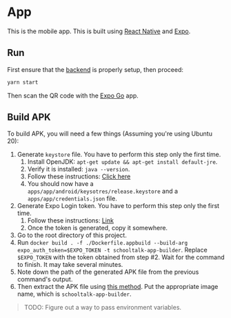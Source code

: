 # App

This is the mobile app. This is built using [React Native](https://reactnative.dev/) and [Expo](https://docs.expo.dev/).

## Run

First ensure that the [backend](../backend/README.md) is properly setup, then proceed:

```bash
yarn start
```

Then scan the QR code with the [Expo Go](https://docs.expo.dev/get-started/installation/#expo-go-app-for-android-and-ios) app.

## Build APK

To build APK, you will need a few things (Assuming you're using Ubuntu 20):

1. Generate `keystore` file. You have to perform this step only the first time.
   1. Install OpenJDK: `apt-get update && apt-get install default-jre`.
   2. Verify it is installed: `java --version`.
   3. Follow these instructions: [Click here](https://docs.expo.dev/app-signing/local-credentials/#android-credentials)
   4. You should now have a `apps/app/android/keysotres/release.keystore` and a `apps/app/credentials.json` file.
2. Generate Expo Login token. You have to perform this step only the first time.
   1. Follow these instructions: [Link](https://docs.expo.dev/accounts/programmatic-access/)
   2. Once the token is generated, copy it somewhere.
3. Go to the root directory of this project.
4. Run `docker build . -f ./Dockerfile.appbuild --build-arg expo_auth_token=$EXPO_TOKEN -t schooltalk-app-builder`. Replace `$EXPO_TOKEN` with the token obtained from step #2. Wait for the command to finish. It may take several minutes.
5. Note down the path of the generated APK file from the previous command's output.
6. Then extract the APK file using [this method](https://stackoverflow.com/a/31316636/9990365). Put the appropriate image name, which is `schooltalk-app-builder`.

> TODO: Figure out a way to pass environment variables.
